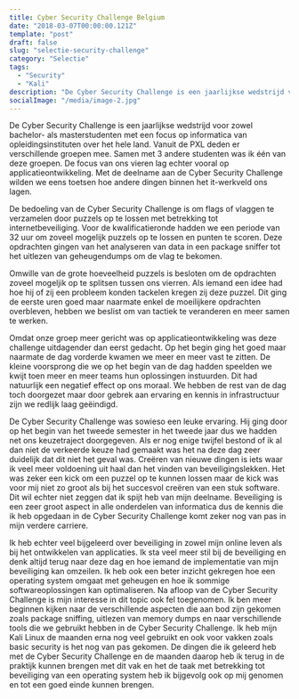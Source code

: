 ```yaml
---
title: Cyber Security Challenge Belgium
date: "2018-03-07T00:00:00.121Z"
template: "post"
draft: false
slug: "selectie-security-challenge"
category: "Selectie"
tags:
  - "Security"
  - "Kali"
description: "De Cyber Security Challenge is een jaarlijkse wedstrijd voor zowel bachelor- als masterstudenten met een focus op informatica van opleidingsinstituten over het hele land ..."
socialImage: "/media/image-2.jpg"
---
```


<!-- ![Ida](/media/portfolio/ida.png) -->

De Cyber Security Challenge is een jaarlijkse wedstrijd voor zowel bachelor- als masterstudenten met een focus op informatica van opleidingsinstituten over het hele land. Vanuit de PXL deden er verschillende groepen mee. Samen met 3 andere studenten was ik één van deze groepen. De focus van ons vieren lag echter vooral op applicatieontwikkeling. Met de deelname aan de Cyber Security Challenge wilden we eens toetsen hoe andere dingen binnen het it-werkveld ons lagen.

De bedoeling van de Cyber Security Challenge is om flags of vlaggen te verzamelen door puzzels op te lossen met betrekking tot internetbeveiliging. Voor de kwalificatieronde hadden we een periode van 32 uur om zoveel mogelijk puzzels op te lossen en punten te scoren. Deze opdrachten gingen van het analyseren van data in een package sniffer tot het uitlezen van geheugendumps om de vlag te bekomen.

Omwille van de grote hoeveelheid puzzels is besloten om de opdrachten zoveel mogeljik op te splitsen tussen ons vierren. Als iemand een idee had hoe hij of zij een probleem konden tackelen kregen zij deze puzzel. Dit ging de eerste uren goed maar naarmate enkel de moeilijkere opdrachten overbleven, hebben we beslist om van tactiek te veranderen en meer samen te werken.

Omdat onze groep meer gericht was op applicatieontwikkeling was deze challenge uitdagender dan eerst gedacht. Op het begin ging het goed maar naarmate de dag vorderde kwamen we meer en meer vast te zitten. De kleine voorsprong die we op het begin van de dag hadden speelden we kwijt toen meer en meer teams hun oplossingen instuurden. Dit had natuurlijk een negatief effect op ons moraal. We hebben de rest van de dag toch doorgezet maar door gebrek aan ervaring en kennis in infrastructuur zijn we redlijk laag geëindigd.

De Cyber Security Challenge was sowieso een leuke ervaring. Hij ging door op het begin van het tweede semester in het tweede jaar dus we hadden net ons keuzetraject doorgegeven. Als er nog enige twijfel bestond of ik al dan niet de verkeerde keuze had gemaakt was het na deze dag zeer duidelijk dat dit niet het geval was. Creëren van nieuwe dingen is iets waar ik veel meer voldoening uit haal dan het vinden van beveiligingslekken. Het was zeker een kick om een puzzel op te kunnen lossen maar de kick was voor mij niet zo groot als bij het succesvol creëren van een stuk software. Dit wil echter niet zeggen dat ik spijt heb van mijn deelname. Beveiliging is een zeer groot aspect in alle onderdelen van informatica dus de kennis die ik heb opgedaan in de Cyber Security Challenge komt zeker nog van pas in mijn verdere carriere.

Ik heb echter veel bijgeleerd over beveiliging in zowel mijn online leven als bij het ontwikkelen van applicaties. Ik sta veel meer stil bij de beveiliging en denk altijd terug naar deze dag en hoe iemand de implementatie van mijn beveiliging kan omzeilen. Ik heb ook een beter inzicht gekregen hoe een operating system omgaat met geheugen en hoe ik sommige softwareoplossingen kan optimaliseren. Na afloop van de Cyber Security Challenge is mijn interesse in dit topic ook fel toegenomen. Ik ben meer beginnen kijken naar de verschillende aspecten die aan bod zijn gekomen zoals package sniffing, uitlezen van memory dumps en naar verschillende tools die we gebruikt hebben in de Cyber Security Challenge. Ik heb mijn Kali Linux de maanden erna nog veel gebruikt en ook voor vakken zoals basic security is het nog van pas gekomen. De dingen die ik geleerd heb met de Cyber Security Challenge en de maanden daarop heb ik terug in de praktijk kunnen brengen met dit vak en het de taak met betrekking tot beveiliging van een operating system heb ik bijgevolg ook op mij genomen en tot een goed einde kunnen brengen.
